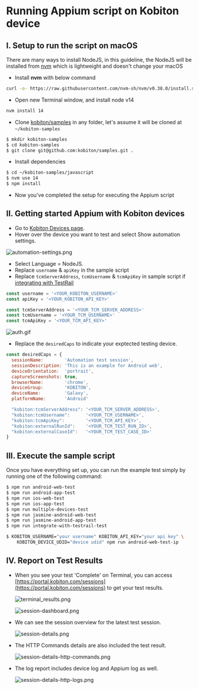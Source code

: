 # Running Appium script on Kobiton device

## I. Setup to run the script on macOS

There are many ways to install NodeJS, in this guideline, the NodeJS will be installed from [nvm](https://github.com/nvm-sh/nvm) which is lightweight and doesn't change your macOS

- Install **nvm** with below command

```bash
curl -o- https://raw.githubusercontent.com/nvm-sh/nvm/v0.38.0/install.sh | bash
```

- Open new Terminal window, and install node v14

```bash
nvm install 14
```

- Clone [kobiton/samples](https://github.com/kobiton/samples) in any folder, let's assume it will be cloned at `~/kobiton-samples`

```bash
$ mkdir kobiton-samples
$ cd kobiton-samples
$ git clone git@github.com:kobiton/samples.git .
```

- Install dependencies

```bash
$ cd ~/kobiton-samples/javascript
$ nvm use 14
$ npm install
```

- Now you've completed the setup for executing the Appium script

## II. Getting started Appium with Kobiton devices

- Go to [Kobiton Devices page](https://portal.kobiton.com/devices).
- Hover over the device you want to test and select Show automation settings.

![automation-settings.png](/javascript/assets/automation-settings.png)

- Select Language = NodeJS.
- Replace `username` & `apiKey` in the sample script
- Replace `tcmServerAddress`, `tcmUsername` & `tcmApiKey` in sample script if [integrating with TestRail](./integrate-with-testrail-test.js#L10-L12)

```javascript
const username = '<YOUR_KOBITON_USERNAME>'
const apiKey = '<YOUR_KOBITON_API_KEY>'

const tcmServerAddress = '<YOUR_TCM_SERVER_ADDRESS>'
const tcmUsername = '<YOUR_TCM_USERNAME>'
const tcmApiKey = '<YOUR_TCM_API_KEY>'
```

![auth.gif](/javascript/assets/auth.gif)

- Replace the `desiredCaps` to indicate your exptected testing device.

```javascript
const desiredCaps = {
  sessionName:        'Automation test session',
  sessionDescription: 'This is an example for Android web',
  deviceOrientation:  'portrait',
  captureScreenshots: true,
  browserName:        'chrome',
  deviceGroup:        'KOBITON',
  deviceName:         'Galaxy',
  platformName:       'Android'

  "kobiton:tcmServerAddress": '<YOUR_TCM_SERVER_ADDRESS>',
  "kobiton:tcmUsername":      '<YOUR_TCM_USERNAME>',
  "kobiton:tcmApiKey":        '<YOUR_TCM_API_KEY>',
  "kobiton:externalRunId":    '<YOUR_TCM_TEST_RUN_ID>',
  "kobiton:externalCaseId":   '<YOUR_TCM_TEST_CASE_ID>'
}
```

## III. Execute the sample script

Once you have everything set up, you can run the example test simply by running one of the following command:

```bash
$ npm run android-web-test
$ npm run android-app-test
$ npm run ios-web-test
$ npm run ios-app-test
$ npm run multiple-devices-test
$ npm run jasmine-android-web-test
$ npm run jasmine-android-app-test
$ npm run integrate-with-testrail-test

$ KOBITON_USERNAME="your username" KOBITON_API_KEY="your api key" \
    KOBITON_DEVICE_UDID="device udid" npm run android-web-test-ip
```

## IV. Report on Test Results

- When you see your test 'Complete' on Terminal, you can access [https://portal.kobiton.com/sessions](https://portal.kobiton.com/sessions) to get your test results.

  ![terminal_results.png](/javascript/assets/terminal_results.png)

  ![session-dashboard.png](/javascript/assets/session-dashboard.png)

- We can see the session overview for the latest test session.

  ![session-details.png](/javascript/assets/session-details.png)

- The HTTP Commands details are also included the test result.

  ![session-details-http-commands.png](/javascript/assets/session-details-http-commands.png)

- The log report includes device log and Appium log as well.

  ![session-details-http-logs.png](/javascript/assets/session-details-logs.png)
